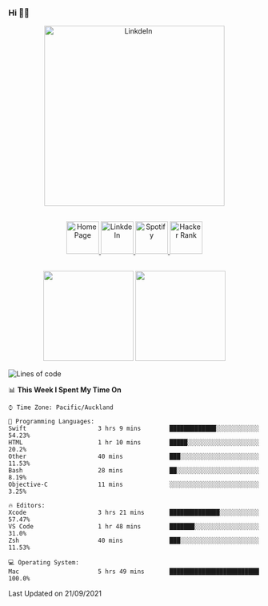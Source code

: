 ### Hi 👋🏻
<p align="center">
 <img alt="LinkdeIn" width="360px" src="https://media.giphy.com/media/fbyGEE9mlqDyE/giphy.gif?cid=ecf05e479e3sjlimgnu6742uu0i3fsxrozdeiq7ngv5qowed&rid=giphy.gif&ct=g" />
</p>

<p align="center">
<br/>
<a href="https://liguo.jiao.co.nz">
  <img alt="Home Page" width="65px" src="https://image.flaticon.com/icons/svg/725/725322.svg" />
</a>
<a href="https://www.linkedin.com/in/liguojiaouc">
  <img alt="LinkdeIn" width="65px" src="https://image.flaticon.com/icons/svg/725/725337.svg" />
</a>
<a href="https://open.spotify.com/user/1233857145?si=96fbba946f584236">
  <img alt="Spotify" width="65px" src="https://image.flaticon.com/icons/svg/725/725281.svg" />
</a>
<a href="https://www.hackerrank.com/iceman201">
  <img alt="Hacker Rank" width="65px" src="https://upload.wikimedia.org/wikipedia/commons/4/40/HackerRank_Icon-1000px.png" />
</a>
</p>

<p align="center">
<br/>
<img height="180px" src="https://github-readme-stats.vercel.app/api/top-langs/?username=iceman201&show_icons=true&layout=compact&theme=onedark&hide_border=true"/>
<img height="180px" src="https://github-readme-stats.vercel.app/api?username=iceman201&show_icons=true&count_private=true&theme=onedark&include_all_commits=true&hide_border=true"/>
</p>

<!--START_SECTION:waka-->
![Lines of code](https://img.shields.io/badge/From%20Hello%20World%20I%27ve%20Written-1.5%20million%20lines%20of%20code-blue)

📊 **This Week I Spent My Time On** 

```text
⌚︎ Time Zone: Pacific/Auckland

💬 Programming Languages: 
Swift                    3 hrs 9 mins        █████████████░░░░░░░░░░░░   54.23% 
HTML                     1 hr 10 mins        █████░░░░░░░░░░░░░░░░░░░░   20.2% 
Other                    40 mins             ███░░░░░░░░░░░░░░░░░░░░░░   11.53% 
Bash                     28 mins             ██░░░░░░░░░░░░░░░░░░░░░░░   8.19% 
Objective-C              11 mins             ░░░░░░░░░░░░░░░░░░░░░░░░░   3.25%

🔥 Editors: 
Xcode                    3 hrs 21 mins       ██████████████░░░░░░░░░░░   57.47% 
VS Code                  1 hr 48 mins        ███████░░░░░░░░░░░░░░░░░░   31.0% 
Zsh                      40 mins             ███░░░░░░░░░░░░░░░░░░░░░░   11.53%

💻 Operating System: 
Mac                      5 hrs 49 mins       █████████████████████████   100.0%

```


 Last Updated on 21/09/2021
<!--END_SECTION:waka-->

<!--
**iceman201/iceman201** is a ✨ _special_ ✨ repository because its `README.md` (this file) appears on your GitHub profile.

Here are some ideas to get you started:

- 🔭 I’m currently working on ...
- 🌱 I’m currently learning ...
- 👯 I’m looking to collaborate on ...
- 🤔 I’m looking for help with ...
- 💬 Ask me about ...
- 📫 How to reach me: ...
- 😄 Pronouns: ...
- ⚡ Fun fact: ...
-->

